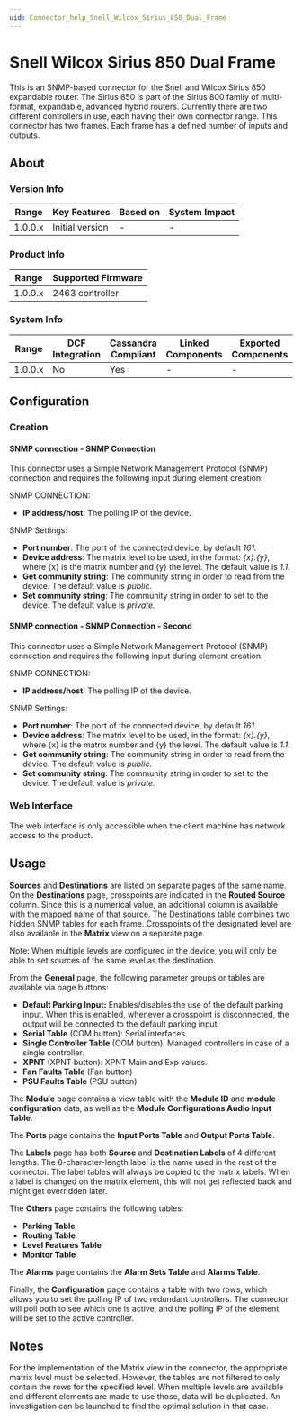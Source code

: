 ```yaml
---
uid: Connector_help_Snell_Wilcox_Sirius_850_Dual_Frame
---
```


# Snell Wilcox Sirius 850 Dual Frame

This is an SNMP-based connector for the Snell and Wilcox Sirius 850 expandable router. The Sirius 850 is part of the Sirius 800 family of multi-format, expandable, advanced hybrid routers. Currently there are two different controllers in use, each having their own connector range. This connector has two frames. Each frame has a defined number of inputs and outputs.

## About

### Version Info

| Range     | Key Features     | Based on     | System Impact     |
|-----------|------------------|--------------|-------------------|
| 1.0.0.x   | Initial version  | -            | -                 |

### Product Info

| Range     | Supported Firmware     |
|-----------|------------------------|
| 1.0.0.x   | 2463 controller        |

### System Info

| Range     | DCF Integration     | Cassandra Compliant     | Linked Components     | Exported Components     |
|-----------|---------------------|-------------------------|-----------------------|-------------------------|
| 1.0.0.x   | No                  | Yes                     | -                     | -                       |

## Configuration

### Creation

#### SNMP connection - SNMP Connection

This connector uses a Simple Network Management Protocol (SNMP) connection and requires the following input during element creation:

SNMP CONNECTION:

- **IP address/host**: The polling IP of the device.

SNMP Settings:

- **Port number**: The port of the connected device, by default *161.*
- **Device address**: The matrix level to be used, in the format: *{x}.{y}*, where {x} is the matrix number and {y} the level. The default value is *1.1*.
- **Get community string**: The community string in order to read from the device. The default value is *public*.
- **Set community string**: The community string in order to set to the device. The default value is *private.*

#### SNMP connection - SNMP Connection - Second

This connector uses a Simple Network Management Protocol (SNMP) connection and requires the following input during element creation:

SNMP CONNECTION:

- **IP address/host**: The polling IP of the device.

SNMP Settings:

- **Port number**: The port of the connected device, by default *161.*
- **Device address**: The matrix level to be used, in the format: *{x}.{y}*, where {x} is the matrix number and {y} the level. The default value is *1.1*.
- **Get community string**: The community string in order to read from the device. The default value is *public*.
- **Set community string**: The community string in order to set to the device. The default value is *private.*

### Web Interface

The web interface is only accessible when the client machine has network access to the product.

## Usage

**Sources** and **Destinations** are listed on separate pages of the same name. On the **Destinations** page, crosspoints are indicated in the **Routed Source** column. Since this is a numerical value, an additional column is available with the mapped name of that source. The Destinations table combines two hidden SNMP tables for each frame. Crosspoints of the designated level are also available in the **Matrix** view on a separate page.

Note: When multiple levels are configured in the device, you will only be able to set sources of the same level as the destination.

From the **General** page, the following parameter groups or tables are available via page buttons:

- **Default Parking Input:** Enables/disables the use of the default parking input. When this is enabled, whenever a crosspoint is disconnected, the output will be connected to the default parking input.
- **Serial Table** (COM button): Serial interfaces.
- **Single Controller Table** (COM button): Managed controllers in case of a single controller.
- **XPNT** (XPNT button): XPNT Main and Exp values.
- **Fan Faults Table** (Fan button)
- **PSU Faults Table** (PSU button)

The **Module** page contains a view table with the **Module ID** and **module configuration** data, as well as the **Module Configurations Audio Input Table**.

The **Ports** page contains the **Input Ports Table** and **Output Ports Table**.

The **Labels** page has both **Source** and **Destination Labels** of 4 different lengths. The 8-character-length label is the name used in the rest of the connector. The label tables will always be copied to the matrix labels. When a label is changed on the matrix element, this will not get reflected back and might get overridden later.

The **Others** page contains the following tables:

- **Parking Table**
- **Routing Table**
- **Level Features Table**
- **Monitor Table**

The **Alarms** page contains the **Alarm Sets Table** and **Alarms Table**.

Finally, the **Configuration** page contains a table with two rows, which allows you to set the polling IP of two redundant controllers. The connector will poll both to see which one is active, and the polling IP of the element will be set to the active controller.

## Notes

For the implementation of the Matrix view in the connector, the appropriate matrix level must be selected. However, the tables are not filtered to only contain the rows for the specified level. When multiple levels are available and different elements are made to use those, data will be duplicated. An investigation can be launched to find the optimal solution in that case.
